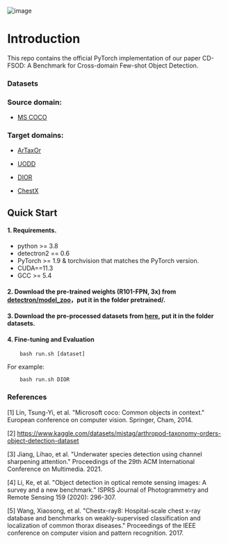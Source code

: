 

![image](https://github.com/Paper-ID-1349/CD-FSOD/blob/main/figures/fig1.png)

# Introduction
This repo contains the official PyTorch implementation of our paper CD-FSOD: A Benchmark for Cross-domain Few-shot Object Detection.


### Datasets


### Source domain: 

* [MS COCO](https://cocodataset.org/#home)

### Target domains: 

* [ArTaxOr](https://www.kaggle.com/datasets/mistag/arthropod-taxonomy-orders-object-detection-dataset)

* [UODD](https://github.com/LehiChiang/Underwater-object-detection-dataset)

* [DIOR](https://drive.google.com/drive/folders/1UdlgHk49iu6WpcJ5467iT-UqNPpx__CC)

* [ChestX](https://github.com/TRKuan/cxr8)

## Quick Start

#### 1. Requirements.
* python >= 3.8
* detectron2 == 0.6
* PyTorch >= 1.9 & torchvision that matches the PyTorch version.
* CUDA==11.3
* GCC >= 5.4
#### 2. Download the pre-trained weights (R101-FPN, 3x) from [detectron/model_zoo](https://github.com/facebookresearch/detectron2/blob/main/MODEL_ZOO.md)，put it in the folder pretrained/.

#### 3. Download the pre-processed datasets from [here](https://drive.google.com/file/d/1RLfAMTS6Z-ArpqYIO6FoH1xv9JZ1X4HU/view?usp=sharing), put it in the folder datasets.

#### 4. Fine-tuning and Evaluation

```
    bash run.sh [dataset]
```
    
For example:

```
    bash run.sh DIOR
```

### References
[1] Lin, Tsung-Yi, et al. "Microsoft coco: Common objects in context." European conference on computer vision. Springer, Cham, 2014.

[2] https://www.kaggle.com/datasets/mistag/arthropod-taxonomy-orders-object-detection-dataset

[3] Jiang, Lihao, et al. "Underwater species detection using channel sharpening attention." Proceedings of the 29th ACM International Conference on Multimedia. 2021.

[4] Li, Ke, et al. "Object detection in optical remote sensing images: A survey and a new benchmark." ISPRS Journal of Photogrammetry and Remote Sensing 159 (2020): 296-307.

[5] Wang, Xiaosong, et al. "Chestx-ray8: Hospital-scale chest x-ray database and benchmarks on weakly-supervised classification and localization of common thorax diseases." Proceedings of the IEEE conference on computer vision and pattern recognition. 2017.

